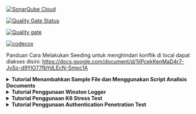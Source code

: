 [![SonarQube Cloud](https://sonarcloud.io/images/project_badges/sonarcloud-light.svg)](https://sonarcloud.io/summary/new_code?id=fineksi_fin-invoice-ocr-team6)

[![Quality Gate Status](https://sonarcloud.io/api/project_badges/measure?project=fineksi_fin-invoice-ocr-team6&metric=alert_status)](https://sonarcloud.io/summary/new_code?id=fineksi_fin-invoice-ocr-team6)

[![Quality gate](https://sonarcloud.io/api/project_badges/quality_gate?project=fineksi_fin-invoice-ocr-team6)](https://sonarcloud.io/summary/new_code?id=fineksi_fin-invoice-ocr-team6)

[![codecov](https://codecov.io/gh/fineksi/fin-invoice-ocr-team6/branch/PBI-1%2FSurya-dev/graph/badge.svg?token=8JYWZOWCML)](https://codecov.io/gh/fineksi/fin-invoice-ocr-team6)

Panduan Cara Melakukan Seeding untuk menghindari konflik di local dapat diakses disini:
https://docs.google.com/document/d/1jIPcekKenMaD4r7-JySo-d9YlO77fbYdLEcN-Smpc1A

<details>
  <summary><strong>Tutorial Menambahkan Sample File dan Menggunakan Script Analisis Documents</strong></summary>

## Tutorial: Menambahkan Sample File dan Menggunakan Script Analisis Documents

Tutorial ini menjelaskan cara menambahkan sample file baru (invoice/purchase order) dan cara menggunakan script untuk menganalisisnya.

### 1. Menambahkan Sample File Baru

**Untuk Invoice:**
1. Simpan file PDF invoice di folder `sample_file/invoice/`
2. Pastikan file memiliki nama yang unik dan deskriptif (misalnya `invoice_company_date.pdf`)

**Untuk Purchase Order:**
1. Simpan file PDF purchase order di folder `sample_file/purchase_order/`
2. Pastikan file memiliki nama yang unik dan deskriptif (misalnya `po_project_date.pdf`)

### 2. Menggunakan Script Analisis

Kami telah menyediakan script untuk menganalisis sample file purchase order. Script ini akan menggunakan Azure Document Intelligence untuk menganalisis dokumen dan menyimpan hasilnya dalam format JSON.

**Untuk Menganalisis Purchase Order:**

Dari direktori root proyek, jalankan:

```bash
# Menganalisis semua file purchase order
node backend/process-purchase-order-samples.js

# Menganalisis file tertentu
node backend/process-purchase-order-samples.js NamaFile.pdf
```

**Hasil Analisis:**
- Hasil analisis akan disimpan di folder `sample_file_result/purchase_order/`
- Setiap file hasil berupa JSON dengan nama yang sama dengan file aslinya
- JSON hasil berisi data mentah dari Azure dan data terstruktur hasil mapping

### 3. Struktur File Hasil

File JSON hasil analisis akan memiliki struktur berikut:

```json
{
  "metadata": {
    "filename": "Sample1_PO.pdf",
    "processedAt": "2025-04-19T10:15:30.123Z",
    "analysisType": "purchase_order"
  },
  "analysisResult": {
    // Hasil lengkap dari Azure Document Intelligence
  },
  "mappedData": {
    // Data yang sudah dipetakan ke struktur terstandarisasi
  }
}
```

### 4. Tips Penggunaan

- Gunakan file PDF yang jelas dan berkualitas baik untuk hasil analisis optimal
- Verifikasi hasil analisis untuk memastikan data dipetakan dengan benar
- Bandingkan hasil antara dokumen yang berbeda untuk memahami kemampuan analisis
- Gunakan hasil analisis untuk mengembangkan dan meningkatkan kemampuan mapping

</details>

<details>
  <summary><strong>Tutorial Penggunaan Winston Logger</strong></summary>

## Tutorial: Menggunakan Winston Logger

Tutorial singkat ini menjelaskan cara mengonfigurasi dan menggunakan Winston Logger secara singkat dalam proyek ini.
---

### 1. Instalasi

Pastikan package `winston` telah terinstal:

```bash
npm install winston
```

### 2. Konfigurasi Basic Logger
Buat file logger.js dan tambahkan kode berikut sesuai service yang diinginkan dan menentukan log akan disimpan dimana (untuk sekarang kodenya sudah dibuat):

```javascript
const winston = require('winston');
const { format } = winston;

const logger = winston.createLogger({
  level: 'info',
  format: format.combine(
    format.timestamp(),
    format.json(),
    format.errors({ stack: true })
  ),
  defaultMeta: { service: 'your-service-name' },
  transports: [
    new winston.transports.Console({
      format: format.combine(
        format.colorize(),
        format.simple()
      )
    }),
    new winston.transports.File({ 
      filename: 'logs/app-error.log', 
      level: 'error',
      maxsize: 5242880, // 5MB
      maxFiles: 5,
    }),
    new winston.transports.File({ 
      filename: 'logs/app.log',
      maxsize: 5242880, // 5MB
      maxFiles: 5,
    })
  ]
});

module.exports = logger;
```

### 3. Menggunakan Logger dalam Aplikasi
Di file JavaScript lainnya, import dan gunakan logger untuk mencatat aktivitas seperti contoh ini:

```javascript
const logger = require('./logger');

logger.info('Informasi log standar');
logger.error('Pesan error', new Error('Contoh error'));
```

### 4. Manfaat Singkat
- Transparansi: Mencatat tiap aktivitas untuk memudahkan debugging.
- Monitoring: Log dalam format JSON memudahkan integrasi dengan sistem monitoring.

Sekian tutorialnya. Happy coding guys!
</details>

<details>
  <summary><strong>Tutorial Penggunaan K6 Stress Test</strong></summary>

## Tutorial: Menjalankan K6 Stress Test

Tutorial ini menjelaskan bagaimana cara menggunakan K6 untuk melakukan stress testing pada API endpoints.

### 1. Instalasi K6

**MacOS (menggunakan Homebrew):**
```bash
brew install k6
```

**Windows (menggunakan Chocolatey):**
```bash
choco install k6
```

### 2. Menjalankan Stress Test Lokal

#### Untuk Upload Purchase Order:

1. Siapkan file sample untuk testing:
   ```bash
   # Di direktori root proyek
   cp sample_file/purchase_order/Sample1_Bike_PO.pdf backend/tests/stress/
   ```

2. Jalankan stress test untuk upload purchase order:
   ```bash
   cd backend/tests/stress
   k6 run -e API_BASE_URL=http://localhost:3000 -e LOAD_CLIENT_ID=your_client_id -e LOAD_CLIENT_SECRET=your_client_secret upload-po-stress-test.mjs
   ```

#### Mengubah Konfigurasi Test:

Anda dapat mengubah parameter stress test dengan mengedit bagian `options` dalam file .mjs:

```javascript
export const options = {
  stages: [
    { duration: '30s', target: 10},  // Mulai dengan 10 virtual users
    // Ubah stages lainnya sesuai kebutuhan
  ],
  thresholds: {
    error_rate: ['rate<0.6'],  // Maksimal 60% error rate
    latency_p95: ['p(95)<3000'], // 95% request dibawah 3000ms
  }
};
```

### 3. Menjalankan via GitHub Actions

Test juga dapat dijalankan melalui GitHub Actions:

1. Buka repositori GitHub
2. Pilih tab "Actions"
3. Klik workflow "PO Upload Stress Test" 
4. Klik tombol "Run workflow"
5. Setelah selesai, hasil test dapat dilihat di summary dan artifacts

### 4. Memahami Hasil Test

Hasil test K6 mencakup beberapa metrik utama:

- **http_req_duration**: Durasi request (rata-rata, min, max, p90, p95, dst.)
- **http_reqs**: Total jumlah request yang dikirim
- **iterations**: Jumlah eksekusi fungsi default
- **vus**: Jumlah virtual users yang dijalankan
- **error_rate**: Persentase request yang gagal

Contoh output:

```
data_received........: 2.5 MB 84 kB/s
data_sent............: 136 kB 4.5 kB/s
http_req_blocked.....: avg=1.58ms   min=1µs      med=12µs     max=75.27ms  p(90)=30µs     p(95)=1.45ms  
http_req_connecting..: avg=884.12µs min=0s       med=0s       max=40.08ms  p(90)=0s       p(95)=778.39µs
http_req_duration....: avg=506.34ms min=194.95ms med=434.93ms max=2.24s    p(90)=783.36ms p(95)=988.96ms
http_req_receiving...: avg=180.58µs min=46µs     med=146µs    max=2.71ms   p(90)=253.29µs p(95)=360.74µs
http_req_sending.....: avg=228.36µs min=44µs     med=114µs    max=16.48ms  p(90)=218.19µs p(95)=362.99µs
http_req_tls_handshaking: avg=0s      min=0s      med=0s       max=0s       p(90)=0s       p(95)=0s      
http_req_waiting.....: avg=505.93ms min=194.71ms med=434.66ms max=2.24s    p(90)=782.98ms p(95)=988.7ms 
http_reqs............: 300     10/s
iteration_duration...: avg=1.01s    min=695.04ms med=934.97ms max=2.74s    p(90)=1.28s    p(95)=1.48s   
iterations...........: 300     10/s
vus..................: 1       min=1   max=20
vus_max..............: 20      min=20  max=20
```

### 5. Tips Penggunaan

- Mulai dengan beban kecil dan tingkatkan bertahap untuk menemukan batas sistem
- Perhatikan error rate dan latency untuk menilai performa sistem
- Gunakan tag threshold untuk menentukan kriteria pass/fail test
- Selalu kosongkan database test atau gunakan data dummy untuk konsistensi hasil
- Jalankan test di environment terpisah dari produksi

### 6. Struktur Script K6

Script K6 umumnya memiliki beberapa bagian utama:
- Import dari modul k6
- Options untuk konfigurasi test
- Setup untuk persiapan test
- Default function yang dieksekusi oleh virtual users
- Teardown untuk cleanup setelah test

Contoh struktur dasar:
```javascript
import http from 'k6/http';
import { check, sleep } from 'k6';

export const options = { /* konfigurasi */ };

export function setup() { /* persiapan */ }

export default function() { /* kode test utama */ }

export function teardown() { /* cleanup */ }
```

</details>

<details>
  <summary><strong>Tutorial Penggunaan Authentication Penetration Test</strong></summary>

## Tutorial: Menjalankan Authentication Penetration Testing

Tutorial ini menjelaskan cara menggunakan script penetration testing untuk menguji keamanan mekanisme autentikasi API.

### 1. Prasyarat

Pastikan Anda telah menginstal dependensi Python yang diperlukan:

```bash
pip install requests colorama
```

### 2. Menjalankan Penetration Test

```bash
# Di direktori root proyek
python backend/tests/auth_pentest.py

# Atau dengan URL kustom (untuk testing di environment lain)
python backend/tests/auth_pentest.py -u https://api-dev.example.com
```

### 3. Parameter yang Tersedia

Script pengujian menerima beberapa parameter opsional:

```bash
# Melihat bantuan
python backend/tests/auth_pentest.py --help

# Parameter yang tersedia:
# -u, --url       : URL dasar API (default: http://localhost:3000)
# -v, --verbose   : Mengaktifkan output yang lebih detail
```

### 4. Jenis Pengujian yang Dilakukan

Script penetration testing menguji beberapa aspek keamanan autentikasi:

1. **Missing Credentials Test**: Menguji respons API ketika kredensial tidak lengkap atau kosong
2. **Credential Manipulation Test**: Menguji perlindungan terhadap SQL injection dan serangan manipulasi kredensial lainnya
3. **Credential Leakage Test**: Memastikan tidak ada kebocoran informasi kredensial dalam respons error

### 5. Memahami Hasil Pengujian

Hasil pengujian ditampilkan dalam format yang mudah dibaca dengan kode warna:

- **[PASS]** 🟢: Pengujian berhasil, sistem merespons dengan benar
- **[FAIL]** 🔴: Pengujian gagal, menunjukkan potensi kerentanan keamanan
- **[ERROR]** 🟡: Kesalahan selama pengujian, perlu diperiksa lebih lanjut

Di akhir pengujian, laporan ringkas akan ditampilkan dengan:
- Jumlah total tes yang dijalankan
- Jumlah tes yang berhasil/gagal
- Daftar kerentanan yang ditemukan (jika ada)
- Rekomendasi perbaikan keamanan

### 6. Best Practice Penggunaan

- Jalankan pengujian di lingkungan pengembangan, bukan di produksi
- Selalu dapatkan izin sebelum menjalankan pengujian keamanan
- Perbaiki segera kerentanan yang ditemukan
- Jalankan pengujian secara berkala sebagai bagian dari pipeline CI/CD
- Gunakan hasil pengujian untuk meningkatkan keamanan autentikasi secara berkelanjutan

### 7. Tips Pengembangan

Jika ingin menambah pengujian keamanan baru:

1. Tambahkan metode pengujian baru di kelas `AuthenticationPenTester`
2. Panggil metode tersebut dari metode `run_tests()`
3. Implementasikan logika pengujian yang sesuai
4. Pastikan untuk menangani kesalahan dengan blok try-except
5. Tambahkan rekomendasi yang sesuai di metode `print_report()`

</details>
